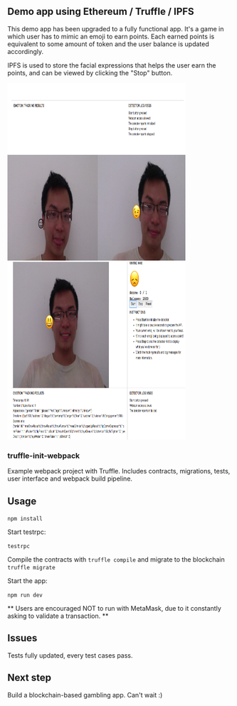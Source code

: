 ## Demo app using Ethereum / Truffle / IPFS 
This demo app has been upgraded  to a fully functional app. It's a game in which
user has to mimic an emoji to earn points. Each earned points is equivalent to 
some amount of token and the user balance is updated accordingly. 

IPFS is used to store the facial expressions that helps the user earn the points, and can be
viewed by clicking the "Stop" button. 

![Image 1](results/resize_1.png)
![Image 2](results/resize_2.png)


### truffle-init-webpack
Example webpack project with Truffle. Includes contracts, migrations, tests, user interface and webpack build pipeline.

## Usage

`` npm install ``

Start testrpc: 

``testrpc``

Compile the contracts with ``truffle compile`` and migrate to the blockchain ``truffle migrate``

Start the app:

`` npm run dev ``

** Users are encouraged NOT to run with MetaMask, due to it constantly asking to validate a transaction. **

## Issues

Tests fully updated, every test cases pass. 

## Next step

Build a blockchain-based gambling app. Can't wait :)